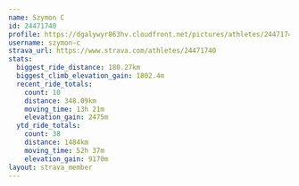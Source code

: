 ```yaml
---
name: Szymon C
id: 24471740
profile: https://dgalywyr863hv.cloudfront.net/pictures/athletes/24471740/7213253/3/large.jpg
username: szymon-c
strava_url: https://www.strava.com/athletes/24471740
stats:
  biggest_ride_distance: 180.27km
  biggest_climb_elevation_gain: 1802.4m
  recent_ride_totals:
    count: 10
    distance: 348.09km
    moving_time: 13h 21m
    elevation_gain: 2475m
  ytd_ride_totals:
    count: 38
    distance: 1484km
    moving_time: 52h 37m
    elevation_gain: 9170m
layout: strava_member
--- 
```

